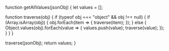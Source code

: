 function getAllValues(jsonObj) {
  let values = [];

  function traverse(obj) {
    if (typeof obj === "object" && obj !== null) {
      if (Array.isArray(obj)) {
        obj.forEach(item => {
          traverse(item);
        });
      } else {
        Object.values(obj).forEach(value => {
          values.push(value);
          traverse(value);
        });
      }
    }
  }

  traverse(jsonObj);
  return values;
}
